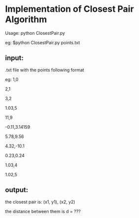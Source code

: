 Implementation of Closest Pair Algorithm
===
Usage: python ClosestPair.py <filename>

eg: $python ClosestPair.py points.txt

input:
---
.txt file with the points following format

eg:
1,0

2,1

3,2

1.03,5

11,9

-0.11,3.14159

5.78,9.56

4.32,-10.1

0.23,0.24

1.03,4

1.02,5

output:
---
the closest pair is: (x1, y1), (x2, y2)

the distance between them is d = ???

